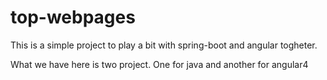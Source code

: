 # top-webpages
This is a simple project to play a bit with spring-boot and angular togheter.

What we have here is two project. One for java and another for angular4
